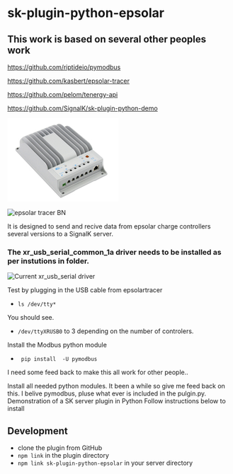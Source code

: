 # sk-plugin-python-epsolar
## This work is based on several other peoples work
https://github.com/riptideio/pymodbus

https://github.com/kasbert/epsolar-tracer

https://github.com/pelom/tenergy-api

https://github.com/SignalK/sk-plugin-python-demo

![Epsolar Tracer](/img/epsolar_tracer_bn.jpg)

![epsolar tracer BN](url)

It is designed to send and recive data from epsolar charge controllers several versions to a SignalK server.
### The xr_usb_serial_common_1a driver needs to be installed as per instutions in folder.

![Current xr_usb_serial driver](https://www.exar.com/content/document.ashx?id=21651)

Test by plugging in the USB cable from epsolartracer
- `ls /dev/tty*`

You should see.

- `/dev/ttyXRUSB0` to 3 depending on the number of controlers. 

Install the Modbus python module
- ` pip install  -U pymodbus` 

I need some feed back to make this all work for other people.. 

Install all needed python modules. It been a while so give me feed back on this.
I belive pymodbus, pluse what ever is included in the pulgin.py.
Demonstration of a SK server plugin in Python
Follow instructions below to install
## Development

- clone the plugin from GitHub
- `npm link` in the plugin directory
- `npm link sk-plugin-python-epsolar` in your server directory

